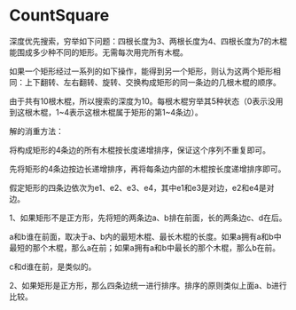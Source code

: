 # CountSquare
深度优先搜索，穷举如下问题：四根长度为3、两根长度为4、四根长度为7的木棍能围成多少种不同的矩形。无需每次用完所有木棍。

如果一个矩形经过一系列的如下操作，能得到另一个矩形，则认为这两个矩形相同：上下翻转、左右翻转、旋转、交换构成矩形的同一条边的几根木棍的顺序。

由于共有10根木棍，所以搜索的深度为10。每根木棍穷举其5种状态（0表示没用到这根木棍，1~4表示这根木棍属于矩形的第1~4条边）。

解的消重方法：

将构成矩形的4条边的所有木棍按长度递增排序，保证这个序列不重复即可。

先将矩形的4条边按边长递增排序，再将每条边内部的木棍按长度递增排序即可。

假定矩形的四条边依次为e1、e2、e3、e4，其中e1和e3是对边，e2和e4是对边。

1、如果矩形不是正方形，先将短的两条边a、b排在前面，长的两条边c、d在后。

a和b谁在前面，取决于a、b内的最短木棍、最长木棍的长度。如果a拥有a和b中最短的那个木棍，那么a在前；如果a拥有a和b中最长的那个木棍，那么b在前。

c和d谁在前，是类似的。

2、如果矩形是正方形，那么四条边统一进行排序。排序的原则类似上面a、b进行比较。

